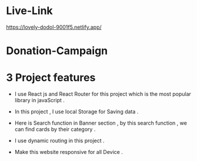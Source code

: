 # Live-Link

https://lovely-dodol-9001f5.netlify.app/

# Donation-Campaign

# 3 Project features


- I use React js and React Router for this project which is the most popular library in javaScript .

- In this project , I use local Storage for Saving data .

- Here is Search function in Banner section , by this search function , we can find cards by their category .

- I use dynamic routing in this project . 

- Make this website responsive for all Device .



